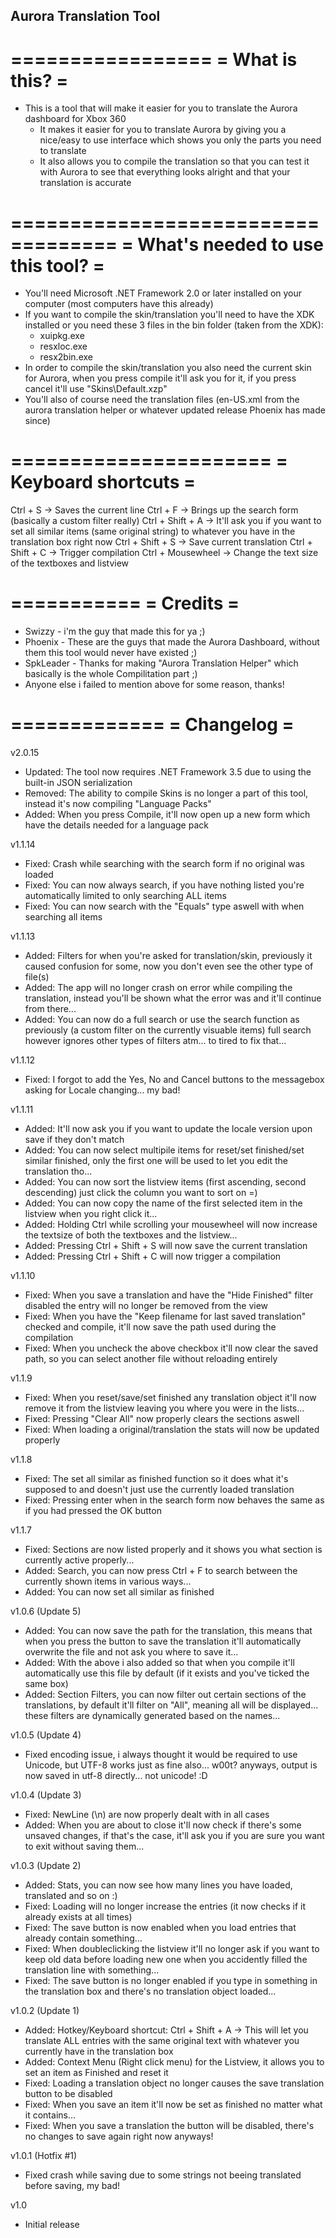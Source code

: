 Aurora Translation Tool
-----------------------

=================
= What is this? =
=================

- This is a tool that will make it easier for you to translate the Aurora dashboard for Xbox 360
  - It makes it easier for you to translate Aurora by giving you a nice/easy to use interface which shows you only the parts you need to translate
  - It also allows you to compile the translation so that you can test it with Aurora to see that everything looks alright and that your translation is accurate

===================================
= What's needed to use this tool? =
===================================

- You'll need Microsoft .NET Framework 2.0 or later installed on your computer (most computers have this already)
- If you want to compile the skin/translation you'll need to have the XDK installed or you need these 3 files in the bin folder (taken from the XDK):
  * xuipkg.exe
  * resxloc.exe
  * resx2bin.exe
- In order to compile the skin/translation you also need the current skin for Aurora, when you press compile it'll ask you for it, if you press cancel it'll use "Skins\Default.xzp"
- You'll also of course need the translation files (en-US.xml from the aurora translation helper or whatever updated release Phoenix has made since)

======================
= Keyboard shortcuts =
======================

Ctrl + S -> Saves the current line
Ctrl + F -> Brings up the search form (basically a custom filter really)
Ctrl + Shift + A -> It'll ask you if you want to set all similar items (same original string) to whatever you have in the translation box right now
Ctrl + Shift + S -> Save current translation
Ctrl + Shift + C -> Trigger compilation
Ctrl + Mousewheel -> Change the text size of the textboxes and listview

===========
= Credits =
===========

- Swizzy - i'm the guy that made this for ya ;)
- Phoenix - These are the guys that made the Aurora Dashboard, without them this tool would never have existed ;)
- SpkLeader - Thanks for making "Aurora Translation Helper" which basically is the whole Compilitation part ;)
- Anyone else i failed to mention above for some reason, thanks!

=============
= Changelog =
=============
v2.0.15
 - Updated: The tool now requires .NET Framework 3.5 due to using the built-in JSON serialization
 - Removed: The ability to compile Skins is no longer a part of this tool, instead it's now compiling "Language Packs"
 - Added: When you press Compile, it'll now open up a new form which have the details needed for a language pack

v1.1.14
- Fixed: Crash while searching with the search form if no original was loaded
- Fixed: You can now always search, if you have nothing listed you're automatically limited to only searching ALL items
- Fixed: You can now search with the "Equals" type aswell with when searching all items

v1.1.13
- Added: Filters for when you're asked for translation/skin, previously it caused confusion for some, now you don't even see the other type of file(s)
- Added: The app will no longer crash on error while compiling the translation, instead you'll be shown what the error was and it'll continue from there...
- Added: You can now do a full search or use the search function as previously (a custom filter on the currently visuable items) full search however ignores other types of filters atm... to tired to fix that...

v1.1.12
- Fixed: I forgot to add the Yes, No and Cancel buttons to the messagebox asking for Locale changing... my bad!

v1.1.11
- Added: It'll now ask you if you want to update the locale version upon save if they don't match
- Added: You can now select multipile items for reset/set finished/set similar finished, only the first one will be used to let you edit the translation tho...
- Added: You can now sort the listview items (first ascending, second descending) just click the column you want to sort on =)
- Added: You can now copy the name of the first selected item in the listview when you right click it...
- Added: Holding Ctrl while scrolling your mousewheel will now increase the textsize of both the textboxes and the listview...
- Added: Pressing Ctrl + Shift + S will now save the current translation
- Added: Pressing Ctrl + Shift + C will now trigger a compilation

v1.1.10
- Fixed: When you save a translation and have the "Hide Finished" filter disabled the entry will no longer be removed from the view
- Fixed: When you have the "Keep filename for last saved translation" checked and compile, it'll now save the path used during the compilation
- Fixed: When you uncheck the above checkbox it'll now clear the saved path, so you can select another file without reloading entirely

v1.1.9
- Fixed: When you reset/save/set finished any translation object it'll now remove it from the listview leaving you where you were in the lists...
- Fixed: Pressing "Clear All" now properly clears the sections aswell
- Fixed: When loading a original/translation the stats will now be updated properly

v1.1.8
- Fixed: The set all similar as finished function so it does what it's supposed to and doesn't just use the currently loaded translation
- Fixed: Pressing enter when in the search form now behaves the same as if you had pressed the OK button

v1.1.7
- Fixed: Sections are now listed properly and it shows you what section is currently active properly...
- Added: Search, you can now press Ctrl + F to search between the currently shown items in various ways...
- Added: You can now set all similar as finished

v1.0.6 (Update 5)
- Added: You can now save the path for the translation, this means that when you press the button to save the translation it'll automatically overwrite the file and not ask you where to save it...
- Added: With the above i also added so that when you compile it'll automatically use this file by default (if it exists and you've ticked the same box)
- Added: Section Filters, you can now filter out certain sections of the translations, by default it'll filter on "All", meaning all will be displayed... these filters are dynamically generated based on the names...

v1.0.5 (Update 4)
- Fixed encoding issue, i always thought it would be required to use Unicode, but UTF-8 works just as fine also... w00t? anyways, output is now saved in utf-8 directly... not unicode! :D

v1.0.4 (Update 3)
- Fixed: NewLine (\n) are now properly dealt with in all cases
- Added: When you are about to close it'll now check if there's some unsaved changes, if that's the case, it'll ask you if you are sure you want to exit without saving them...

v1.0.3 (Update 2)
- Added: Stats, you can now see how many lines you have loaded, translated and so on :)
- Fixed: Loading will no longer increase the entries (it now checks if it already exists at all times)
- Fixed: The save button is now enabled when you load entries that already contain something...
- Fixed: When doubleclicking the listview it'll no longer ask if you want to keep old data before loading new one when you accidently filled the translation line with something...
- Fixed: The save button is no longer enabled if you type in something in the translation box and there's no translation object loaded...

v1.0.2 (Update 1)
- Added: Hotkey/Keyboard shortcut: Ctrl + Shift + A -> This will let you translate ALL entries with the same original text with whatever you currently have in the translation box
- Added: Context Menu (Right click menu) for the Listview, it allows you to set an item as Finished and reset it
- Fixed: Loading a translation object no longer causes the save translation button to be disabled
- Fixed: When you save an item it'll now be set as finished no matter what it contains...
- Fixed: When you save a translation the button will be disabled, there's no changes to save again right now anyways!

v1.0.1 (Hotfix #1)
- Fixed crash while saving due to some strings not beeing translated before saving, my bad!

v1.0
- Initial release